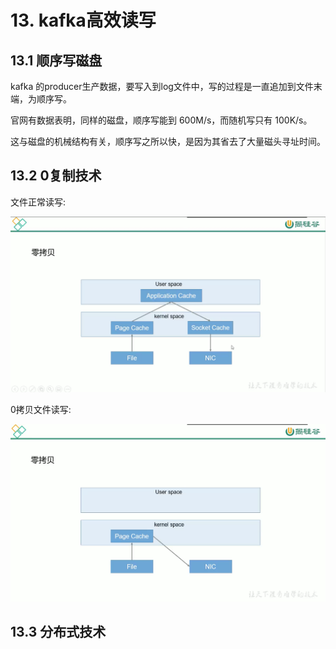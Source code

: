 # 13. kafka高效读写

## 13.1 顺序写磁盘
kafka 的producer生产数据，要写入到log文件中，写的过程是一直追加到文件末端，为顺序写。

官网有数据表明，同样的磁盘，顺序写能到 600M/s，而随机写只有 100K/s。

这与磁盘的机械结构有关，顺序写之所以快，是因为其省去了大量磁头寻址时间。


## 13.2 0复制技术

文件正常读写:

![](../assets/正常拷贝.png)

0拷贝文件读写:

![](../assets/0拷贝.png)



## 13.3 分布式技术

